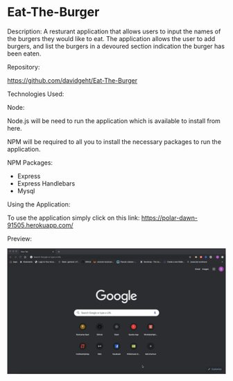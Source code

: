 # Eat-The-Burger

Description: A resturant application that allows users to input the names of the burgers they would like to eat. The application allows the user to add burgers, and list the burgers in a devoured section indication the burger has been eaten. 

Repository:

https://github.com/davidgeht/Eat-The-Burger



Technologies Used:



Node:

Node.js will be need to run the application which is available to install from here.

NPM will be required to all you to install the necessary packages to run the application.



NPM Packages:

- Express
- Express Handlebars
- Mysql



Using the Application:

To use the application simply click on this link: https://polar-dawn-91505.herokuapp.com/

Preview:

<img src="./preview.gif">
